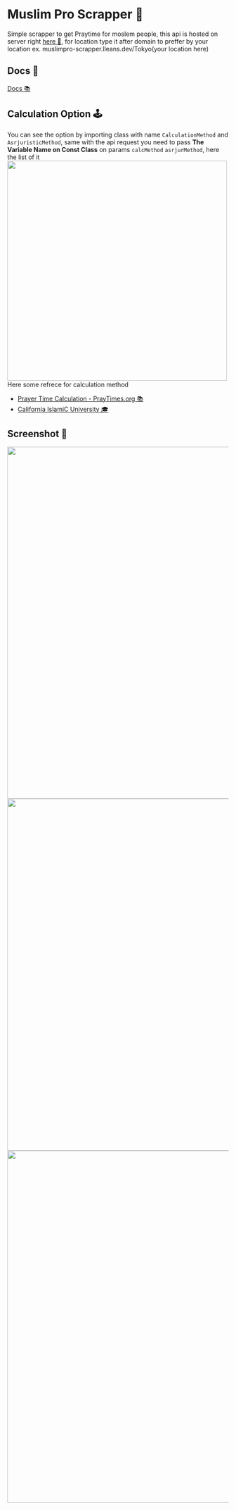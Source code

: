 # Muslim Pro Scrapper 🕌
Simple scrapper to get Praytime for moslem people, this api is hosted on server right [here 🎄](https://muslimpro-scrapper.lleans.dev/), for location type it after domain to preffer by your location ex. muslimpro-scrapper.lleans.dev/Tokyo(your location here)

## Docs 📖
[Docs 📚](https://muslimpro-scrapper.lleans.dev/docs)

## Calculation Option 🕹
You can see the option by importing class with name ```CalculationMethod``` and ```AsrjuristicMethod```, same with the api request you need to pass **The Variable Name on Const Class** on params ```calcMethod``` ```asrjurMethod```, here the list of it
<code><img width=500 src="https://i.imgur.com/NxU14z8.png"></code><br />
Here some refrece for calculation method<br />
- [Prayer Time Calculation - PrayTimes.org 📚](http://praytimes.org/calculation)
- [California IslamiC University 🎓](https://www.calislamic.com/fifteen-or-eighteen-degrees-calculating-prayer-and-fasting-times-in-islam/)

## Screenshot 🎳
<code><img width=800 src="https://i.imgur.com/XpaS5CW.png"></code>
<code><img width=800 src="https://i.imgur.com/OSGV38W.png"></code>
<code><img width=800 src="https://i.imgur.com/vLQKHGW.png"></code>
